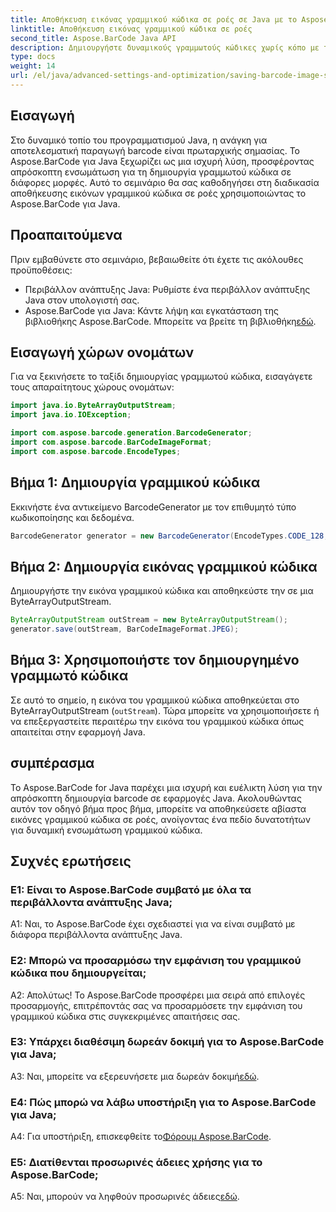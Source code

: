 ```yaml
---
title: Αποθήκευση εικόνας γραμμικού κώδικα σε ροές σε Java με το Aspose.BarCode
linktitle: Αποθήκευση εικόνας γραμμικού κώδικα σε ροές
second_title: Aspose.BarCode Java API
description: Δημιουργήστε δυναμικούς γραμμωτούς κώδικες χωρίς κόπο με το Aspose.BarCode για Java. Ακολουθήστε τον βήμα προς βήμα οδηγό μας για να αποθηκεύσετε εικόνες γραμμικού κώδικα σε ροές.
type: docs
weight: 14
url: /el/java/advanced-settings-and-optimization/saving-barcode-image-streams/
---
```

## Εισαγωγή

Στο δυναμικό τοπίο του προγραμματισμού Java, η ανάγκη για αποτελεσματική παραγωγή barcode είναι πρωταρχικής σημασίας. Το Aspose.BarCode για Java ξεχωρίζει ως μια ισχυρή λύση, προσφέροντας απρόσκοπτη ενσωμάτωση για τη δημιουργία γραμμωτού κώδικα σε διάφορες μορφές. Αυτό το σεμινάριο θα σας καθοδηγήσει στη διαδικασία αποθήκευσης εικόνων γραμμικού κώδικα σε ροές χρησιμοποιώντας το Aspose.BarCode για Java.

## Προαπαιτούμενα

Πριν εμβαθύνετε στο σεμινάριο, βεβαιωθείτε ότι έχετε τις ακόλουθες προϋποθέσεις:

- Περιβάλλον ανάπτυξης Java: Ρυθμίστε ένα περιβάλλον ανάπτυξης Java στον υπολογιστή σας.
- Aspose.BarCode για Java: Κάντε λήψη και εγκατάσταση της βιβλιοθήκης Aspose.BarCode. Μπορείτε να βρείτε τη βιβλιοθήκη[εδώ](https://releases.aspose.com/barcode/java/).

## Εισαγωγή χώρων ονομάτων

Για να ξεκινήσετε το ταξίδι δημιουργίας γραμμωτού κώδικα, εισαγάγετε τους απαραίτητους χώρους ονομάτων:

```java
import java.io.ByteArrayOutputStream;
import java.io.IOException;

import com.aspose.barcode.generation.BarcodeGenerator;
import com.aspose.barcode.BarCodeImageFormat;
import com.aspose.barcode.EncodeTypes;
```

## Βήμα 1: Δημιουργία γραμμικού κώδικα

Εκκινήστε ένα αντικείμενο BarcodeGenerator με τον επιθυμητό τύπο κωδικοποίησης και δεδομένα.

```java
BarcodeGenerator generator = new BarcodeGenerator(EncodeTypes.CODE_128, "123456");
```

## Βήμα 2: Δημιουργία εικόνας γραμμικού κώδικα

Δημιουργήστε την εικόνα γραμμικού κώδικα και αποθηκεύστε την σε μια ByteArrayOutputStream.

```java
ByteArrayOutputStream outStream = new ByteArrayOutputStream();
generator.save(outStream, BarCodeImageFormat.JPEG);
```

## Βήμα 3: Χρησιμοποιήστε τον δημιουργημένο γραμμωτό κώδικα

Σε αυτό το σημείο, η εικόνα του γραμμικού κώδικα αποθηκεύεται στο ByteArrayOutputStream (`outStream`). Τώρα μπορείτε να χρησιμοποιήσετε ή να επεξεργαστείτε περαιτέρω την εικόνα του γραμμικού κώδικα όπως απαιτείται στην εφαρμογή Java.

## συμπέρασμα

Το Aspose.BarCode for Java παρέχει μια ισχυρή και ευέλικτη λύση για την απρόσκοπτη δημιουργία barcode σε εφαρμογές Java. Ακολουθώντας αυτόν τον οδηγό βήμα προς βήμα, μπορείτε να αποθηκεύσετε αβίαστα εικόνες γραμμικού κώδικα σε ροές, ανοίγοντας ένα πεδίο δυνατοτήτων για δυναμική ενσωμάτωση γραμμικού κώδικα.

## Συχνές ερωτήσεις

### Ε1: Είναι το Aspose.BarCode συμβατό με όλα τα περιβάλλοντα ανάπτυξης Java;

A1: Ναι, το Aspose.BarCode έχει σχεδιαστεί για να είναι συμβατό με διάφορα περιβάλλοντα ανάπτυξης Java.

### Ε2: Μπορώ να προσαρμόσω την εμφάνιση του γραμμικού κώδικα που δημιουργείται;

Α2: Απολύτως! Το Aspose.BarCode προσφέρει μια σειρά από επιλογές προσαρμογής, επιτρέποντάς σας να προσαρμόσετε την εμφάνιση του γραμμικού κώδικα στις συγκεκριμένες απαιτήσεις σας.

### Ε3: Υπάρχει διαθέσιμη δωρεάν δοκιμή για το Aspose.BarCode για Java;

 A3: Ναι, μπορείτε να εξερευνήσετε μια δωρεάν δοκιμή[εδώ](https://releases.aspose.com/).

### Ε4: Πώς μπορώ να λάβω υποστήριξη για το Aspose.BarCode για Java;

 A4: Για υποστήριξη, επισκεφθείτε το[Φόρουμ Aspose.BarCode](https://forum.aspose.com/c/barcode/13).

### Ε5: Διατίθενται προσωρινές άδειες χρήσης για το Aspose.BarCode;

 A5: Ναι, μπορούν να ληφθούν προσωρινές άδειες[εδώ](https://purchase.aspose.com/temporary-license/).
